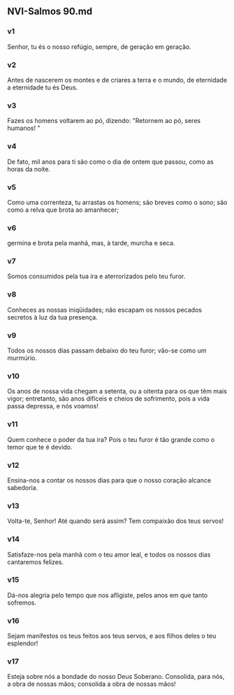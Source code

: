 ## NVI-Salmos 90.md
### v1
 Senhor, tu és o nosso refúgio, sempre, de geração em geração.
### v2
 Antes de nascerem os montes e de criares a terra e o mundo, de eternidade a eternidade tu és Deus.
### v3
 Fazes os homens voltarem ao pó, dizendo: "Retornem ao pó, seres humanos! "
### v4
 De fato, mil anos para ti são como o dia de ontem que passou, como as horas da noite.
### v5
 Como uma correnteza, tu arrastas os homens; são breves como o sono; são como a relva que brota ao amanhecer;
### v6
 germina e brota pela manhã, mas, à tarde, murcha e seca.
### v7
 Somos consumidos pela tua ira e aterrorizados pelo teu furor.
### v8
 Conheces as nossas iniqüidades; não escapam os nossos pecados secretos à luz da tua presença.
### v9
 Todos os nossos dias passam debaixo do teu furor; vão-se como um murmúrio.
### v10
 Os anos de nossa vida chegam a setenta, ou a oitenta para os que têm mais vigor; entretanto, são anos difíceis e cheios de sofrimento, pois a vida passa depressa, e nós voamos!
### v11
 Quem conhece o poder da tua ira? Pois o teu furor é tão grande como o temor que te é devido.
### v12
 Ensina-nos a contar os nossos dias para que o nosso coração alcance sabedoria.
### v13
 Volta-te, Senhor! Até quando será assim? Tem compaixão dos teus servos!
### v14
 Satisfaze-nos pela manhã com o teu amor leal, e todos os nossos dias cantaremos felizes.
### v15
 Dá-nos alegria pelo tempo que nos afligiste, pelos anos em que tanto sofremos.
### v16
 Sejam manifestos os teus feitos aos teus servos, e aos filhos deles o teu esplendor!
### v17
 Esteja sobre nós a bondade do nosso Deus Soberano. Consolida, para nós, a obra de nossas mãos; consolida a obra de nossas mãos!
